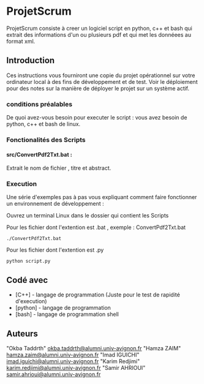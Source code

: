 # ProjetScrum

ProjetScrum consiste à creer un logiciel script en python, c++ et bash qui extrait des informations d'un ou plusieurs 
pdf et qui met les donnéees au format xml.

## Introduction
Ces instructions vous fourniront une copie du projet opérationnel sur votre ordinateur local à des fins de développement et de test. Voir le déploiement pour des notes sur la manière de déployer le projet sur un système actif.

### conditions préalables
De quoi avez-vous besoin pour executer le script :
  vous avez besoin de python, c++ et bash de linux.

### Fonctionalités des Scripts
####  src/ConvertPdf2Txt.bat :
  Extrait le nom de fichier , titre et abstract.
  

### Execution

Une série d'exemples pas à pas vous expliquant comment faire fonctionner un environnement de développement : 

Ouvrez un terminal Linux dans le dossier qui contient les Scripts


Pour les fichier dont l'extention est .bat , exemple : ConvertPdf2Txt.bat

```
./ConvertPdf2Txt.bat
```

Pour les fichier dont l'extention est .py 

```
python script.py
```

## Codé avec

* [C++] - langage de programmation (Juste pour le test de rapidité d'execution)
* [python] - langage de programmation
* [bash] - langage de programmation shell 

## Auteurs

"Okba Taddrth" <okba.taddrth@alumni.univ-avignon.fr>
"Hamza ZAIM" <hamza.zaim@alumni.univ-avignon.fr>
"Imad IGUICHI" <imad.iguichi@alumni.univ-avignon.fr>
"Karim Redjimi" <karim.redjimi@alumni.univ-avignon.fr>
"Samir AHRIOUI" <samir.ahrioui@alumni.univ-avignon.fr>





